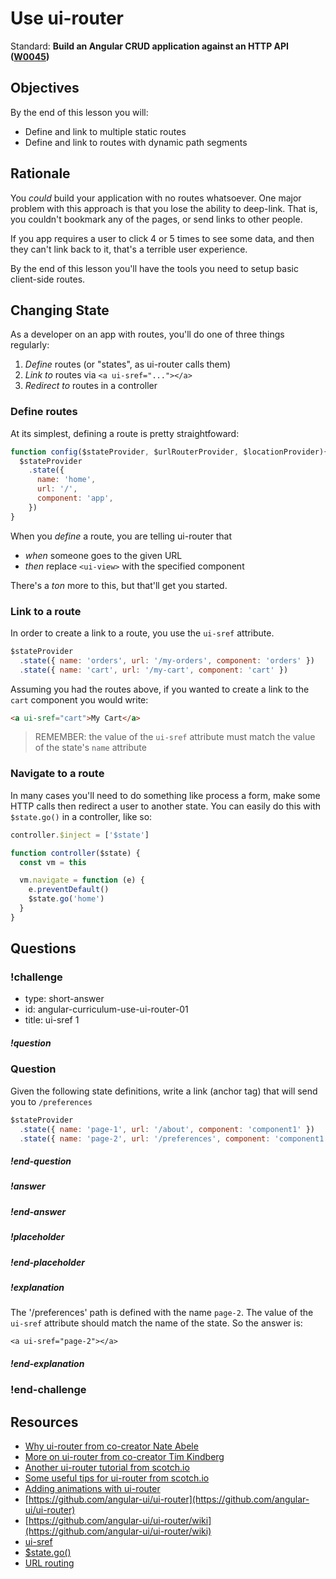 # Use ui-router

Standard: **Build an Angular CRUD application against an HTTP API (<a href="#">W0045</a>)**

## Objectives

By the end of this lesson you will:

- Define and link to multiple static routes
- Define and link to routes with dynamic path segments

## Rationale

You _could_ build your application with no routes whatsoever.  One major problem with this approach is that you lose the ability to deep-link.  That is, you couldn't bookmark any of the pages, or send links to other people.

If you app requires a user to click 4 or 5 times to see some data, and then they can't link back to it, that's a terrible user experience.

By the end of this lesson you'll have the tools you need to setup basic client-side routes.

## Changing State

As a developer on an app with routes, you'll do one of three things regularly:

1. _Define_ routes (or "states", as ui-router calls them)
1. _Link to_ routes via `<a ui-sref="..."></a>`
1. _Redirect to_ routes in a controller

### Define routes

At its simplest, defining a route is pretty straightfoward:

```js
function config($stateProvider, $urlRouterProvider, $locationProvider){
  $stateProvider
    .state({
      name: 'home',
      url: '/',
      component: 'app',
    })
}
```

When you _define_ a route, you are telling ui-router that

- _when_ someone goes to the given URL
- _then_ replace `<ui-view>` with the specified component

There's a _ton_ more to this, but that'll get you started.

### Link to a route

In order to create a link to a route, you use the `ui-sref` attribute.

```js
$stateProvider
  .state({ name: 'orders', url: '/my-orders', component: 'orders' })
  .state({ name: 'cart', url: '/my-cart', component: 'cart' })
```

Assuming you had the routes above, if you wanted to create a link to the `cart` component you would write:

```html
<a ui-sref="cart">My Cart</a>
```

> REMEMBER: the value of the `ui-sref` attribute must match the value of the state's `name` attribute

### Navigate to a route

In many cases you'll need to do something like process a form, make some HTTP calls then redirect a user to another state.  You can easily do this with `$state.go()` in a controller, like so:

```js
controller.$inject = ['$state']

function controller($state) {
  const vm = this

  vm.navigate = function (e) {
    e.preventDefault()
    $state.go('home')
  }
}
```



## Questions

### !challenge

* type: short-answer
* id: angular-curriculum-use-ui-router-01
* title: ui-sref 1

##### !question

### Question
Given the following state definitions, write a link (anchor tag) that will send you to `/preferences`

```js
$stateProvider
  .state({ name: 'page-1', url: '/about', component: 'component1' })
  .state({ name: 'page-2', url: '/preferences', component: 'component1' })
```
##### !end-question

##### !answer
<a ui-sref="page-2"></a>
##### !end-answer

##### !placeholder
<a></a>
##### !end-placeholder

##### !explanation
The '/preferences' path is defined with the name `page-2`.  The value of the `ui-sref` attribute should match the name of the state.  So the answer is:

`<a ui-sref="page-2"></a>`
##### !end-explanation
### !end-challenge

## Resources

- [Why ui-router from co-creator Nate Abele](https://www.youtube.com/watch?v=ZmrsDqMrAVo)
- [More on ui-router from co-creator Tim Kindberg](https://www.youtube.com/watch?v=dqJRoh8MnBo)
- [Another ui-router tutorial from scotch.io](https://scotch.io/tutorials/angular-routing-using-ui-router)
- [Some useful tips for ui-router from scotch.io](https://scotch.io/tutorials/3-simple-tips-for-using-ui-router)
- [Adding animations with ui-router](https://www.youtube.com/watch?v=W89DYSthCTQ)
- [https://github.com/angular-ui/ui-router](https://github.com/angular-ui/ui-router)
- [https://github.com/angular-ui/ui-router/wiki](https://github.com/angular-ui/ui-router/wiki)
- [ui-sref](https://github.com/angular-ui/ui-router/wiki/Quick-Reference#ui-sref)
- [$state.go()](https://github.com/angular-ui/ui-router/wiki/Quick-Reference#stategoto--toparams--options)
- [URL routing](https://github.com/angular-ui/ui-router/wiki/URL-Routing)
